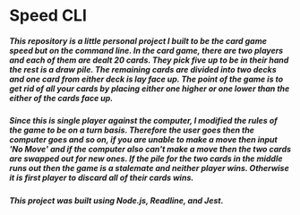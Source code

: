 # Speed CLI

##### This repository is a little personal project I built to be the card game speed but on the command line. In the card game, there are two players and each of them are dealt 20 cards. They pick five up to be in their hand the rest is a draw pile. The remaining cards are divided into two decks and one card from either deck is lay face up. The point of the game is to get rid of all your cards by placing either one higher or one lower than the either of the cards face up. 

##### Since this is single player against the computer, I modified the rules of the game to be on a turn basis. Therefore the user goes then the computer goes and so on, if you are unable to make a move then input 'No Move' and if the computer also can't make a move then the two cards are swapped out for new ones. If the pile for the two cards in the middle runs out then the game is a stalemate and neither player wins. Otherwise it is first player to discard all of their cards wins.

##### This project was built using Node.js, Readline, and Jest.